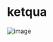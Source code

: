 # ketqua 
![image](https://github.com/user-attachments/assets/0e560bb9-667c-43c9-9e36-132193e18132)
